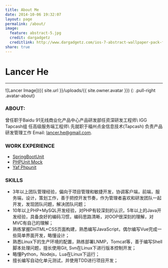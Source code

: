 ```yaml
---
title: About Me
date: 2014-10-06 19:32:07
layout: page
permalink: /about/
image:
  feature: abstract-5.jpg
  credit: dargadgetz
  creditlink: http://www.dargadgetz.com/ios-7-abstract-wallpaper-pack-for-iphone-5-and-ipod-touch-retina/
share: true
---
```

# Lancer He
------
![Lancer Image]({{ site.url }}/uploads/{{ site.owner.avatar }})
{: .pull-right .avatar-about}

### **ABOUT:**
曾任职于Baidu 91无线商业化产品中心产品研发部任资深研发工程师\\
IGG Tapcash组 任高级服务端工程师\\
先就职于福州点金信息技术(Tapcash) 负责产品研发管理工作
Email: lancer.he@gmail.com.

### WORK EXPERIENCE
* [SpringBootUnit](https://github.com/lancerhe/spring-boot-unit)
* [PHPUnit Mock](https://github.com/lancerhe/phpunit-mock)
* [Yaf Phpunit](https://github.com/lancerhe/yaf-phpunit)

### SKILLS

* 3年以上团队管理经验，偏向于项目管理和敏捷开发，协调客户端，前端，服务端，设计，策划工作，善于把控开发节奏，作为管理者喜欢和研发团队一起开发，发现团队问题，解决团队问题；
* 10年以上PHP+MySQL开发经验，对PHP有较深刻的认识，5年以上的Java开发经验，具备良好的编码习惯，编码思路清晰，对OOP很深刻的理解，对MVC有自己的理解；
* 熟练掌握DHTML+CSS页面构建，熟悉编写JavaScript，偶尔编写Vue完成一些简单界面开发，略懂设计；
* 熟悉Linux下的生产环境的配置，熟练部署LNMP，Tomcat等，善于编写Shell脚本处理问题，擅长使用Git, Svn在Linux下进行版本控制开发；
* 略懂Python，Nodejs，Lua在Linux下运行；
* 擅长编写自动化单元测试，并使用TDD进行项目开发；
